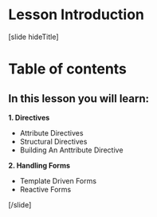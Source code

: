 # Lesson Introduction

[slide hideTitle]

# Table of contents

## In this lesson you will learn:

**1. Directives**
- Attribute Directives
- Structural Directives
- Building An Anttribute Directive

**2. Handling Forms**
- Template Driven Forms
- Reactive Forms

[/slide]